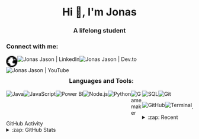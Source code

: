 <h1 align="center">Hi 👋, I'm Jonas</h1>
<h3 align="center">A lifelong student</h3>


### Connect with me:

[<img align="left" alt="sites.psu.edu/jonas" height="30px" src="https://raw.githubusercontent.com/iconic/open-iconic/master/svg/globe.svg" />][website]
[<img align="left" alt="Jonas Jason | LinkedIn" height="30px" src="https://www.vectorlogo.zone/logos/linkedin/linkedin-icon.svg" />][linkedin]
[<img align="left" alt="Jonas Jason | Dev.to" height="30px" src="https://www.vectorlogo.zone/logos/devto/devto-ar21.svg" />][devto]
[<img align="left" alt="Jonas Jason | YouTube" height="30px" src="https://www.vectorlogo.zone/logos/youtube/youtube-icon.svg" />][youtube]

<br />
<br />

### Languages and Tools:

<img align="left" alt="Java" height="30px" src="https://www.vectorlogo.zone/logos/java/java-icon.svg" />
<img align="left" alt="JavaScript" height="30px" src="https://cdn.worldvectorlogo.com/logos/logo-javascript.svg" />
<img align="left" alt="Power BI" height="30px" src="https://cdn.worldvectorlogo.com/logos/power-bi.svg" />
<img align="left" alt="Node.js" height="30px" src="https://www.vectorlogo.zone/logos/nodejs/nodejs-horizontal.svg" />
<img align="left" alt="Python" height="30px" src="https://www.vectorlogo.zone/logos/python/python-icon.svg" />
<img align="left" alt="Gamemaker" width="30px" src="https://cdn.iconscout.com/icon/free/png-512/game-maker-2-569485.png" />
<img align="left" alt="SQL" height="30px" src="https://cdn.worldvectorlogo.com/logos/amazon-database.svg" />
<img align="left" alt="Git" height="30px" src="https://www.vectorlogo.zone/logos/git-scm/git-scm-ar21.svg" />
<img align="left" alt="GitHub" height="30px" src="https://www.vectorlogo.zone/logos/github/github-tile.svg" />
<img align="left" alt="Terminal" height="30px" src="https://cdn.worldvectorlogo.com/logos/terminal-1.svg" />

<br />
<br />

---

<details>
  <summary>:zap: Recent GitHub Activity</summary>

  <!--START_SECTION:activity-->
1. 💪 Opened PR [#530](https://github.com/elmsln/lrnwebcomponents/pull/530) in [elmsln/lrnwebcomponents](https://github.com/elmsln/lrnwebcomponents)
2. 🗣 Commented on [#657](https://github.com/elmsln/issues/issues/657) in [elmsln/issues](https://github.com/elmsln/issues)
3. 🗣 Commented on [#524](https://github.com/elmsln/lrnwebcomponents/issues/524) in [elmsln/lrnwebcomponents](https://github.com/elmsln/lrnwebcomponents)
4. 💪 Opened PR [#524](https://github.com/elmsln/lrnwebcomponents/pull/524) in [elmsln/lrnwebcomponents](https://github.com/elmsln/lrnwebcomponents)
5. 💪 Opened PR [#523](https://github.com/elmsln/lrnwebcomponents/pull/523) in [elmsln/lrnwebcomponents](https://github.com/elmsln/lrnwebcomponents)
<!--END_SECTION:activity-->

</details>

<details>
  <summary>:zap: GitHub Stats</summary>
  
   <img align="left" alt="Jonas's GitHub Stats" src="https://github-readme-stats.jonasjason.vercel.app/api?username=JonasJason&show_icons=true&hide_border=true" />
  
</details>

[website]: https://www.sites.psu.edu/jonas
[linkedin]: https://www.linkedin.com/in/jonasjason
[youtube]: https://www.youtube.com/channel/UCcJJNxWN_aL1jpY8y4ePvEQ
[devto]: https://dev.to/jonasjason
